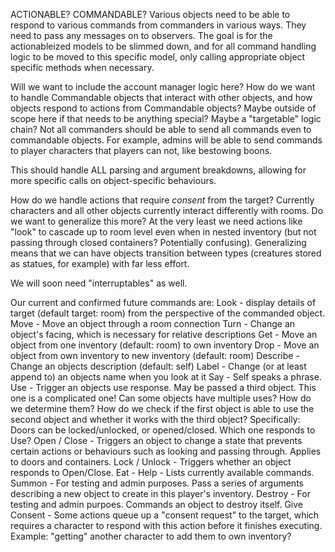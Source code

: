 ACTIONABLE? COMMANDABLE?
Various objects need to be able to respond to various commands from commanders in various ways. They need to pass any messages on to observers. The goal is for the actionableized models to be slimmed down, and for all command handling logic to be moved to this specific model, only calling appropriate object specific methods when necessary.

Will we want to include the account manager logic here?
How do we want to handle Commandable objects that interact with other objects, and how objects respond to actions from Commandable objects? Maybe outside of scope here if that needs to be anything special? Maybe a "targetable" logic chain?
Not all commanders should be able to send all commands even to commandable objects. For example, admins will be able to send commands to player characters that players can not, like bestowing boons.

This should handle ALL parsing and argument breakdowns, allowing for more specific calls on object-specific behaviours.

How do we handle actions that require *consent* from the target?
Currently characters and all other objects currently interact differently with rooms. Do we want to generalize this more? At the very least we need actions like "look" to cascade up to room level even when in nested inventory (but not passing through closed containers? Potentially confusing).
Generalizing means that we can have objects transition between types (creatures stored as statues, for example) with far less effort.

We will soon need "interruptables" as well.


Our current and confirmed future commands are:
Look - display details of target (default target: room) from the perspective of the commanded object.
Move - Move an object through a room connection
Turn - Change an object's facing, which is necessary for relative descriptions
Get - Move an object from one inventory (default: room) to own inventory
Drop - Move an object from own inventory to new inventory (default: room)
Describe - Change an objects description (default: self)
Label - Change (or at least append to) an objects name when you look at it
Say - Self speaks a phrase.
Use - Trigger an objects use response. May be passed a third object. This one is a complicated one! Can some objects have multiple uses? How do we determine them? How do we check if the first object is able to use the second object and whether it works with the third object? Specifically: Doors can be locked/unlocked, or opened/closed. Which one responds to Use?
Open / Close - Triggers an object to change a state that prevents certain actions or behaviours such as looking and passing through. Applies to doors and containers.
Lock / Unlock - Triggers whether an object responds to Open/Close.
Eat - 
Help - Lists currently available commands.
Summon - For testing and admin purposes. Pass a series of arguments describing a new object to create in this player's inventory.
Destroy - For testing and admin purpoes. Commands an object to destroy itself.
Give Consent - Some actions queue up a "consent request" to the target, which requires a character to respond with this action before it finishes executing. Example: "getting" another character to add them to own inventory?
